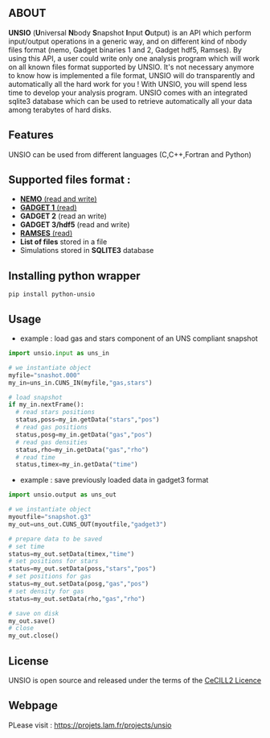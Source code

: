 ## ABOUT
**UNSIO** (**U**niversal **N**body **S**napshot **I**nput **O**utput) is an API which perform input/output operations in a generic way,
and on different kind of nbody files format (nemo, Gadget binaries 1 and 2, Gadget hdf5, Ramses). By using this API,
a user could write only one analysis program which will work on all known files format supported by UNSIO.
It's not necessary anymore to know how is implemented a file format, UNSIO will do transparently and automatically
all the hard work for you ! With UNSIO, you will spend less time to develop your analysis program.
UNSIO comes with an integrated sqlite3 database which can be used to retrieve automatically all your data
among terabytes of hard disks.

## Features

UNSIO can be used from different languages (C,C++,Fortran and Python)

## Supported files format :
* [**NEMO** (read and write)](https://teuben.github.io/nemo/)
* [**GADGET 1** (read)](http://www.mpa-garching.mpg.de/gadget/)
* **GADGET 2** (read an write)
* **GADGET 3/hdf5** (read and write)
* [**RAMSES** (read)](https://bitbucket.org/rteyssie/ramses)
* **List of files** stored in a file
* Simulations stored in **SQLITE3** database


## Installing python wrapper
```console
pip install python-unsio
```
## Usage

- example : load gas and stars component of an UNS compliant snapshot
```python
import unsio.input as uns_in

# we instantiate object
myfile="snashot.000"
my_in=uns_in.CUNS_IN(myfile,"gas,stars")

# load snapshot
if my_in.nextFrame():
  # read stars positions
  status,poss=my_in.getData("stars","pos")
  # read gas positions
  status,posg=my_in.getData("gas","pos")
  # read gas densities
  status,rho=my_in.getData("gas","rho")
  # read time
  status,timex=my_in.getData("time")

```
- example : save previously loaded data in gadget3 format
```python
import unsio.output as uns_out

# we instantiate object
myoutfile="snapshot.g3"
my_out=uns_out.CUNS_OUT(myoutfile,"gadget3")

# prepare data to be saved
# set time
status=my_out.setData(timex,"time")
# set positions for stars
status=my_out.setData(poss,"stars","pos")
# set positions for gas
status=my_out.setData(posg,"gas","pos")
# set density for gas
status=my_out.setData(rho,"gas","rho")

# save on disk
my_out.save()
# close
my_out.close()
```

## License
UNSIO is open source and released under the terms of the [CeCILL2 Licence](http://www.cecill.info/licences/Licence_CeCILL_V2-en.html)

## Webpage
PLease visit : https://projets.lam.fr/projects/unsio
